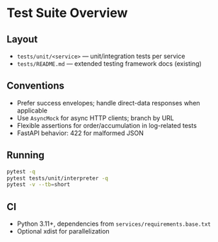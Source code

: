 # Test Suite Overview

## Layout
- `tests/unit/<service>` — unit/integration tests per service
- `tests/README.md` — extended testing framework docs (existing)

## Conventions
- Prefer success envelopes; handle direct-data responses when applicable
- Use `AsyncMock` for async HTTP clients; branch by URL
- Flexible assertions for order/accumulation in log-related tests
- FastAPI behavior: 422 for malformed JSON

## Running
```bash
pytest -q
pytest tests/unit/interpreter -q
pytest -v --tb=short
```

## CI
- Python 3.11+, dependencies from `services/requirements.base.txt`
- Optional xdist for parallelization
